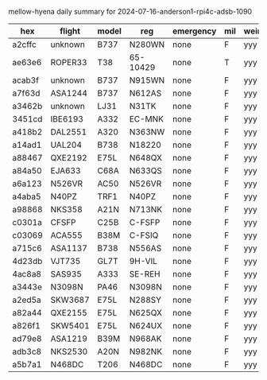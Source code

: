 mellow-hyena daily summary for 2024-07-16-anderson1-rpi4c-adsb-1090

|hex|flight|model|reg|emergency|mil|weirdo|
|--|--|--|--|--|--|--|
|a2cffc|unknown|B737|N280WN|none|F|yyy|
|ae63e6|ROPER33|T38|65-10429|none|T|yyy|
|acab3f|unknown|B737|N915WN|none|F|yyy|
|a7f63d|ASA1244|B737|N612AS|none|F|yyy|
|a3462b|unknown|LJ31|N31TK|none|F|yyy|
|3451cd|IBE6193|A332|EC-MNK|none|F|yyy|
|a418b2|DAL2551|A320|N363NW|none|F|yyy|
|a14ad1|UAL204|B738|N18220|none|F|yyy|
|a88467|QXE2192|E75L|N648QX|none|F|yyy|
|a84a50|EJA633|C68A|N633QS|none|F|yyy|
|a6a123|N526VR|AC50|N526VR|none|F|yyy|
|a4aba5|N40PZ|TRF1|N40PZ|none|F|yyy|
|a98868|NKS358|A21N|N713NK|none|F|yyy|
|c0301a|CFSFP|C25B|C-FSFP|none|F|yyy|
|c03069|ACA555|B38M|C-FSIQ|none|F|yyy|
|a715c6|ASA1137|B738|N556AS|none|F|yyy|
|4d23db|VJT735|GL7T|9H-VIL|none|F|yyy|
|4ac8a8|SAS935|A333|SE-REH|none|F|yyy|
|a3443e|N3098N|PA46|N3098N|none|F|yyy|
|a2ed5a|SKW3687|E75L|N288SY|none|F|yyy|
|a82a44|QXE2155|E75L|N625QX|none|F|yyy|
|a826f1|SKW5401|E75L|N624UX|none|F|yyy|
|ad79e8|ASA1219|B39M|N968AK|none|F|yyy|
|adb3c8|NKS2530|A20N|N982NK|none|F|yyy|
|a5b7a1|N468DC|T206|N468DC|none|F|yyy|
